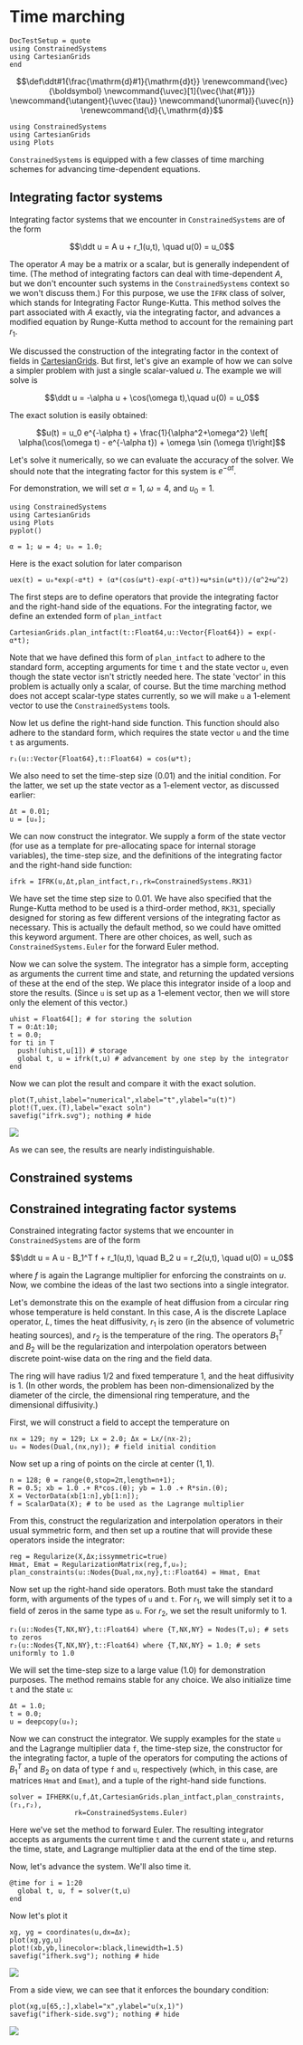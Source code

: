 # Time marching

```@meta
DocTestSetup = quote
using ConstrainedSystems
using CartesianGrids
end
```

```math
\def\ddt#1{\frac{\mathrm{d}#1}{\mathrm{d}t}}

\renewcommand{\vec}{\boldsymbol}
\newcommand{\uvec}[1]{\vec{\hat{#1}}}
\newcommand{\utangent}{\uvec{\tau}}
\newcommand{\unormal}{\uvec{n}}

\renewcommand{\d}{\,\mathrm{d}}
```


```@setup create
using ConstrainedSystems
using CartesianGrids
using Plots
```
`ConstrainedSystems` is equipped with a few classes of time marching schemes for advancing time-dependent
equations.

## Integrating factor systems

Integrating factor systems that we encounter in `ConstrainedSystems` are of the form

$$\ddt u = A u + r_1(u,t), \quad u(0) = u_0$$

The operator $A$ may be a matrix or a scalar, but is generally independent of time. (The
  method of integrating factors can deal with time-dependent $A$, but we don't encounter
  such systems in the `ConstrainedSystems` context so we won't discuss them.) For this purpose, we use the `IFRK` class of solver, which stands for Integrating Factor Runge-Kutta. This method solves
  the part associated with $A$ exactly, via the integrating factor, and advances a modified
  equation by Runge-Kutta method to account for the remaining part $r_1$.

  We discussed the construction
  of the integrating factor in the context of fields in [CartesianGrids](https://juliaibpm.github.io/CartesianGrids.jl/latest/). But first, let's
  give an example of how we can solve a simpler problem with just a single scalar-valued
  $u$. The example we will solve is

$$\ddt u = -\alpha u + \cos(\omega t),\quad u(0) = u_0$$

The exact solution is easily obtained:

$$u(t) = u_0 e^{-\alpha t} + \frac{1}{\alpha^2+\omega^2} \left[ \alpha(\cos(\omega t) - e^{-\alpha t}) + \omega \sin (\omega t)\right]$$

Let's solve it numerically, so we can evaluate the accuracy of the solver. We should note that the
integrating factor for this system is $e^{-\alpha t}$.

For demonstration, we will set $\alpha = 1$, $\omega = 4$, and $u_0 = 1$.

```@setup march
using ConstrainedSystems
using CartesianGrids
using Plots
pyplot()
```

```@repl march
α = 1; ω = 4; u₀ = 1.0;
```

Here is the exact solution for later comparison
```@repl march
uex(t) = u₀*exp(-α*t) + (α*(cos(ω*t)-exp(-α*t))+ω*sin(ω*t))/(α^2+ω^2)
```

The first steps are to define operators that provide the integrating factor and the right-hand side
of the equations. For the integrating factor, we define an extended form of `plan_intfact`

```@repl march
CartesianGrids.plan_intfact(t::Float64,u::Vector{Float64}) = exp(-α*t);
```

Note that we have defined this form of `plan_intfact` to adhere to the standard form,
accepting arguments for time `t` and the state vector `u`, even though the state vector isn't strictly needed here. The state 'vector' in this problem is actually only a scalar, of course. But
the time marching method does not accept scalar-type states currently, so we will
make `u` a 1-element vector to use the `ConstrainedSystems` tools.

Now let us define the right-hand side function. This function should also adhere to the standard
form, which requires the state vector `u` and the time `t` as arguments.

```@repl march
r₁(u::Vector{Float64},t::Float64) = cos(ω*t);
```

We also need to set the time-step size ($0.01$) and the initial condition. For the latter,
we set up the state vector as a 1-element vector, as discussed earlier:
```@repl march
Δt = 0.01;
u = [u₀];
```
We can now construct the integrator. We supply a form of the state vector (for use as a template
  for pre-allocating space for internal storage variables), the time-step size, and the
  definitions of the integrating factor and the right-hand side function:

```@repl march
ifrk = IFRK(u,Δt,plan_intfact,r₁,rk=ConstrainedSystems.RK31)
```

We have set the time step size to $0.01$. We have also specified that the Runge-Kutta method to be used is a third-order method, `RK31`, specially designed for storing as few different versions of the integrating factor as necessary. This is actually the default method, so we could have omitted this keyword
argument. There are other choices, as well, such as `ConstrainedSystems.Euler` for the
forward Euler method.

Now we can solve the system. The integrator has a simple form, accepting as arguments
the current time and state, and returning the updated versions of these at the end of the
step. We place this integrator inside of a loop and store the results. (Since `u` is set up
  as a 1-element vector, then we will store only the element of this vector.)

```@repl march
uhist = Float64[]; # for storing the solution
T = 0:Δt:10;
t = 0.0;
for ti in T
  push!(uhist,u[1]) # storage
  global t, u = ifrk(t,u) # advancement by one step by the integrator
end
```

Now we can plot the result and compare it with the exact solution.

```@repl march
plot(T,uhist,label="numerical",xlabel="t",ylabel="u(t)")
plot!(T,uex.(T),label="exact soln")
savefig("ifrk.svg"); nothing # hide
```
![](ifrk.svg)

As we can see, the results are nearly indistinguishable.

## Constrained systems

## Constrained integrating factor systems

Constrained integrating factor systems that we encounter in `ConstrainedSystems` are of the form

$$\ddt u = A u - B_1^T f + r_1(u,t), \quad B_2 u = r_2(u,t), \quad u(0) = u_0$$

where $f$ is again the Lagrange multiplier for enforcing the constraints on $u$. Now, we combine the ideas of the last two sections into a single integrator.

Let's demonstrate this on the example of heat diffusion from a circular ring whose temperature
is held constant. In this case, $A$ is the discrete Laplace operator, $L$, times the heat diffusivity,
$r_1$ is zero (in the absence of volumetric heating sources), and $r_2$ is the temperature of
the ring. The operators $B_1^T$ and $B_2$ will be the regularization and interpolation
operators between discrete point-wise data on the ring and the field data.

The ring will have radius $1/2$ and fixed temperature $1$, and
the heat diffusivity is $1$. (In other words, the problem has been non-dimensionalized
by the diameter of the circle, the dimensional ring temperature, and the dimensional diffusivity.)

First, we will construct a field to accept the temperature on

```@repl march
nx = 129; ny = 129; Lx = 2.0; Δx = Lx/(nx-2);
u₀ = Nodes(Dual,(nx,ny)); # field initial condition
```

Now set up a ring of points on the circle at center $(1,1)$.

```@repl march
n = 128; θ = range(0,stop=2π,length=n+1);
R = 0.5; xb = 1.0 .+ R*cos.(θ); yb = 1.0 .+ R*sin.(θ);
X = VectorData(xb[1:n],yb[1:n]);
f = ScalarData(X); # to be used as the Lagrange multiplier
```

From this, construct the regularization and interpolation operators in their usual
symmetric form, and then set up a routine that will provide these operators inside the integrator:

```@repl march
reg = Regularize(X,Δx;issymmetric=true)
Hmat, Emat = RegularizationMatrix(reg,f,u₀);
plan_constraints(u::Nodes{Dual,nx,ny},t::Float64) = Hmat, Emat
```

Now set up the right-hand side operators. Both must take the standard form, with
arguments of the types of `u` and `t`. For $r_1$, we will simply set it to a field
of zeros in the same type as `u`. For $r_2$, we set the result uniformly to $1$.

```@repl march
r₁(u::Nodes{T,NX,NY},t::Float64) where {T,NX,NY} = Nodes(T,u); # sets to zeros
r₂(u::Nodes{T,NX,NY},t::Float64) where {T,NX,NY} = 1.0; # sets uniformly to 1.0
```

We will set the time-step size to a large value ($1.0$) for demonstration purposes.
The method remains stable for any choice. We also initialize time `t` and the state
`u`:

```@repl march
Δt = 1.0;
t = 0.0;
u = deepcopy(u₀);
```

Now we can construct the integrator. We supply examples for the state `u` and the
Lagrange multiplier data `f`, the time-step size, the constructor for the
integrating factor, a tuple of the operators for computing the actions of $B_1^T$ and $B_2$
on data of type `f` and `u`, respectively (which, in this case, are matrices `Hmat` and `Emat`),
and a tuple of the right-hand side functions.

```@repl march
solver = IFHERK(u,f,Δt,CartesianGrids.plan_intfact,plan_constraints,(r₁,r₂),
                rk=ConstrainedSystems.Euler)
```

Here we've set the method to forward Euler. The resulting integrator accepts
as arguments the current time `t` and the current state `u`, and returns the
time, state, and Lagrange multiplier data at the end of the time step.

Now, let's advance the system. We'll also time it.

```@repl march
@time for i = 1:20
  global t, u, f = solver(t,u)
end
```

Now let's plot it

```@repl march
xg, yg = coordinates(u,dx=Δx);
plot(xg,yg,u)
plot!(xb,yb,linecolor=:black,linewidth=1.5)
savefig("ifherk.svg"); nothing # hide
```
![](ifherk.svg)

From a side view, we can see that it enforces the boundary condition:

```@repl march
plot(xg,u[65,:],xlabel="x",ylabel="u(x,1)")
savefig("ifherk-side.svg"); nothing # hide
```
![](ifherk-side.svg)
